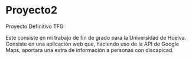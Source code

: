# Proyecto2
Proyecto Definitivo TFG

Este consiste en mi trabajo de fin de grado para la Universidad de Huelva. Consiste en una aplicación web que, 
haciendo uso de la API de Google Maps, aportara una extra de información a personas con discapicad.
